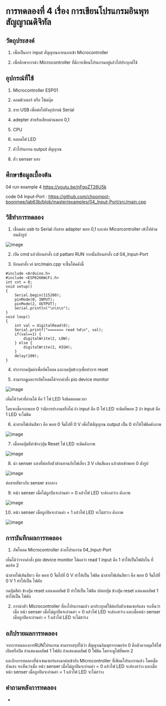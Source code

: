 # การทดลองที่ 4 เรื่อง การเขียนโปรแกรมอินพุทสัญญาณดิจิทัล
## วัตถุประสงค์
1. เพื่อเป็นการ input สัญญาณภายนอกเข้า Microcontroller 

2. เพื่อศึกษาการนำ Microcontroller ที่มีการเขียนโปรแกรมอยู่แล้วไปประยุกต์ใช้

## อุปกรณ์ที่ใช้ 
1. Microcontroller ESP01

2. คอมพิวเตอร์ หรือ โน้ตบุ๊ค

3. สาย USB เพื่อต่อไปยังอุปกรณ์ Serial

4. adepter สำหรับเสียบผ่านพอท 0,1

5. CPU

6. หลอดไฟ LED

7. ตัวโปรแกรม output สัญญาณ

8. ตัว senser แสง

## ศึกษาข้อมูลเบื้องต้น

04 run example 4 https://youtu.be/nFqoZT26U5k

code 04 Input-Port : https://github.com/choompol-boonmee/lab63b/blob/master/examples/04_Input-Port/src/main.cpp

## วิธีทำการทดลอง
1. เชื่อมต่อ usb to Serial กับสาย adapter พอท 0,1 และต่อ Micorcontroller เข้าไปด้านบนดังรูป

![image](https://user-images.githubusercontent.com/80879791/112323675-967ae280-8ce4-11eb-8546-d49725e42249.png)

2. เปิด cmd แล้วป้อนคำสั่ง cd pattani RUN จากนั้นป้อนคำสั่ง cd 04_Input-Port

3. ป้อนคำสั่ง vi src/main.cpp จะขึ้นโค้ดดังนี้

```
#include <Arduino.h>
#include <ESP8266WiFi.h>
int cnt = 0;
void setup()
{
	Serial.begin(115200);
	pinMode(0, INPUT);
	pinMode(2, OUTPUT);
	Serial.println("\n\n\n");
}
void loop()
{
	int val = digitalRead(0);
	Serial.printf("======= read %d\n", val);
	if(val==1) {
		digitalWrite(2, LOW);
	} else {
		digitalWrite(2, HIGH);
	}
	delay(100);
}
```

4. ทำการกดปุ่มดำเพื่ออัพโหลด และกดปุ่มข้างๆเพื่อทำการ reset

5. สามารถดุูผลการอัพโหลดได้จากคำสั่ง pio device monitor

![image](https://user-images.githubusercontent.com/80879791/112324782-b959c680-8ce5-11eb-9f9c-dac8223fb648.png)

เห็นได้ว่าค่าที่อ่านได้ คือ 1 ไฟ LED จึงติดตลอดเวลา

โดยจะเช็คจากพอท 0 ว่ามีการทำงานหรือไม่ ถ้า input คือ 0 ไฟ LED จะติดที่พอท 2 ถ้า input คือ 1 LED จะไม่ติด 

6. นำสายไฟเส้นสีขาว คือ พอท 0 จิ้มไปที่ 0 V เพื่อให้สัญญาณ output เป็น 0 ทำให้ไฟติดดังภาพ 

![image](https://user-images.githubusercontent.com/80879791/112325427-40a73a00-8ce6-11eb-82bb-aa1a3c7effa3.png)

7. เมื่อกดปุ่มสีดำข้างๆปุ่ม Reset ไฟ LED จะติดดังภาพ 

![image](https://user-images.githubusercontent.com/80879791/112325859-9ed41d00-8ce6-11eb-85c6-54805b0247b2.png)

8. นำ senser แสงที่ต่อกับตัวต้านทานกับไฟเลี่ยง 3 V เส้นสีแดง แล้วต่อเข้าพอท 0 ดังรูป

![image](https://user-images.githubusercontent.com/80879791/112326463-1efa8280-8ce7-11eb-8fe9-c10fa4bb526f.png)
 
 ต่อสายสีขาวกับ senser ขากลาง
 
9. หน้า senser เมื่อไม่ถูกปิดจะอ่านค่า = 0 แล้วไฟ LED จะส่องสว่าง ดังภาพ 

![image](https://user-images.githubusercontent.com/80879791/112326913-89abbe00-8ce7-11eb-8fe3-ae2117f6d1bb.png)

10. หน้า senser เมื่อถูกปิดจะอ่านค่า = 1 แล้วไฟ LED จะไม่สว่าง ดังภาพ 

![image](https://user-images.githubusercontent.com/80879791/112327092-b65fd580-8ce7-11eb-9d94-647cf27d948d.png)

## การบันทึกผลการทดลอง
1. อัพโหลด Microcontroller ด้วยโปรแกรม 04_Input-Port

เห็นได้ว่าจากคำสั่ง pio device monitor ได้ผลว่า read 1 input คือ 1 ทำให้เป็นไฟดับใน ที่พอร์ท 2

นำสายไฟเส้นสีขาว คือ พอท 0 จิ้มไปที่ 0 V ทำให้เป็น  ไฟติด นำสายไฟเส้นสีขาว คือ พอท 0 จิ้มไปที่ 0 V 1 ทำให้เป็น  ไฟดับ

กดปุ่มสีดำ ข้างปุ่ม reset แสดงผลลัพธ์ 0 ทำให้เป็น  ไฟติด ปล่อยปุ่ม ข้างปุ่ม reset แสดงผลลัพธ์ 1 ทำให้เป็น  ไฟดับ

2. การนำตัว Microcontroller ที่ลงโปรแกรมแล้ว มาประยุกต์ใช้ต่อกับตัวเซนเซอร์แสง จะเห็นว่าเมื่อ หน้า senser เมื่อไม่ถูกปิดจะอ่านค่า = 0 แล้วไฟ LED จะส่องสว่าง และเมื่อหน้า senser เมื่อถูกปิดจะอ่านค่า = 1 แล้วไฟ LED จะไม่สว่าง

## อภิปรายผลการทดลอง 
จากการทดลองการRUNโปรแกรม สามารถสรุปได้ว่า สัญญาณอินพุทจากพอร์ท 0 คือตัวควบคุมให้ไฟเปิดหรือปิด ถ้าแสดงผลลัพธ์ 1 ไฟดับ ถ้าแสดงผลลัพธ์ 0 ไฟติด โดยจะดูไฟที่พอท 2

และอีกการทดลองที่นำเซนเซอร์แสงมาต่อเข้ากับ Microcontroller ที่เขียนโปรแกรทแล้ว โดยเมื่อบังแสง จะเห็นว่าเมื่อ หน้า senser เมื่อไม่ถูกปิดจะอ่านค่า = 0 แล้วไฟ LED จะส่องสว่าง และเมื่อหน้า senser เมื่อถูกปิดจะอ่านค่า = 1 แล้วไฟ LED จะไม่สว่าง

## คำถามหลังการทดลอง 
-

